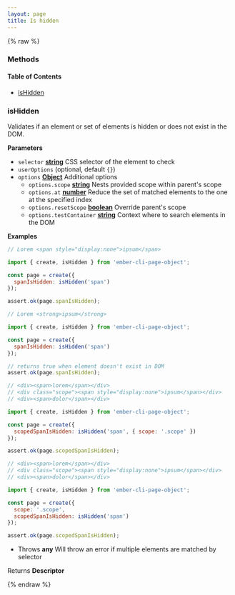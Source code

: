```yaml
---
layout: page
title: Is hidden
---
```


{% raw %}
### Methods


<!-- Generated by documentation.js. Update this documentation by updating the source code. -->

#### Table of Contents

-   [isHidden][1]

### isHidden

Validates if an element or set of elements is hidden or does not exist in the DOM.

**Parameters**

-   `selector` **[string][2]** CSS selector of the element to check
-   `userOptions`   (optional, default `{}`)
-   `options` **[Object][3]** Additional options
    -   `options.scope` **[string][2]** Nests provided scope within parent's scope
    -   `options.at` **[number][4]** Reduce the set of matched elements to the one at the specified index
    -   `options.resetScope` **[boolean][5]** Override parent's scope
    -   `options.testContainer` **[string][2]** Context where to search elements in the DOM

**Examples**

```javascript
// Lorem <span style="display:none">ipsum</span>

import { create, isHidden } from 'ember-cli-page-object';

const page = create({
  spanIsHidden: isHidden('span')
});

assert.ok(page.spanIsHidden);
```

```javascript
// Lorem <strong>ipsum</strong>

import { create, isHidden } from 'ember-cli-page-object';

const page = create({
  spanIsHidden: isHidden('span')
});

// returns true when element doesn't exist in DOM
assert.ok(page.spanIsHidden);
```

```javascript
// <div><span>lorem</span></div>
// <div class="scope"><span style="display:none">ipsum</span></div>
// <div><span>dolor</span></div>

import { create, isHidden } from 'ember-cli-page-object';

const page = create({
  scopedSpanIsHidden: isHidden('span', { scope: '.scope' })
});

assert.ok(page.scopedSpanIsHidden);
```

```javascript
// <div><span>lorem</span></div>
// <div class="scope"><span style="display:none">ipsum</span></div>
// <div><span>dolor</span></div>

import { create, isHidden } from 'ember-cli-page-object';

const page = create({
  scope: '.scope',
  scopedSpanIsHidden: isHidden('span')
});

assert.ok(page.scopedSpanIsHidden);
```

-   Throws **any** Will throw an error if multiple elements are matched by selector

Returns **Descriptor** 

[1]: #ishidden

[2]: https://developer.mozilla.org/docs/Web/JavaScript/Reference/Global_Objects/String

[3]: https://developer.mozilla.org/docs/Web/JavaScript/Reference/Global_Objects/Object

[4]: https://developer.mozilla.org/docs/Web/JavaScript/Reference/Global_Objects/Number

[5]: https://developer.mozilla.org/docs/Web/JavaScript/Reference/Global_Objects/Boolean
{% endraw %}
